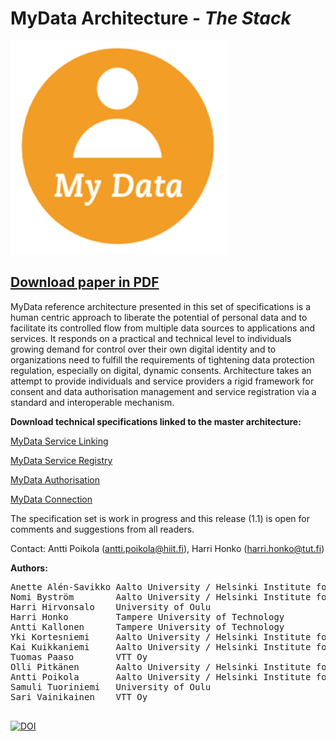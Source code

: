 # MyData Architecture - *The Stack*

![](images/mydata_logo.png)

## [Download paper in PDF](https://github.com/HIIT/mydata-stack/raw/master/stack.pdf)


MyData reference architecture presented in this set of specifications is a human centric approach to liberate the potential of personal data and to facilitate its controlled flow from multiple data sources to applications and services. It responds on a practical and technical level to individuals growing demand for control over their own digital identity and to organizations need to fulfill the requirements of tightening data protection regulation, especially on digital, dynamic consents. Architecture takes an attempt to provide individuals and service providers a rigid framework for consent and data authorisation management and service registration via a standard and interoperable mechanism.

**Download technical specifications linked to the master architecture:**

[MyData Service Linking](https://github.com/HIIT/mydata-stack/blob/master/MyData%20Service%20Linking%20Specification.pdf)

[MyData Service Registry](https://github.com/HIIT/mydata-stack/blob/master/MyData%20Service%20Registry%20Specification.pdf)

[MyData Authorisation](https://github.com/HIIT/mydata-stack/blob/master/MyData%20Authorisation%20Specification.pdf)

[MyData Connection](https://github.com/HIIT/mydata-stack/blob/master/MyData%20Data%20Connection%20Specification.pdf)


The specification set is work in progress and this release (1.1) is open for comments and suggestions from all readers.


Contact: Antti Poikola (antti.poikola@hiit.fi), Harri Honko (harri.honko@tut.fi)


**Authors:**
<pre>
Anette Alén-Savikko Aalto University / Helsinki Institute for Information Technology HIIT
Nomi Byström        Aalto University / Helsinki Institute for Information Technology HIIT
Harri Hirvonsalo    University of Oulu
Harri Honko         Tampere University of Technology
Antti Kallonen      Tampere University of Technology
Yki Kortesniemi     Aalto University / Helsinki Institute for Information Technology HIIT
Kai Kuikkaniemi     Aalto University / Helsinki Institute for Information Technology HIIT
Tuomas Paaso        VTT Oy
Olli Pitkänen       Aalto University / Helsinki Institute for Information Technology HIIT
Antti Poikola       Aalto University / Helsinki Institute for Information Technology HIIT
Samuli Tuoriniemi   University of Oulu
Sari Vainikainen    VTT Oy

</pre>



[![DOI](https://zenodo.org/badge/985/HIIT/mydata-stack.svg)](http://dx.doi.org/10.5281/zenodo.17628)
